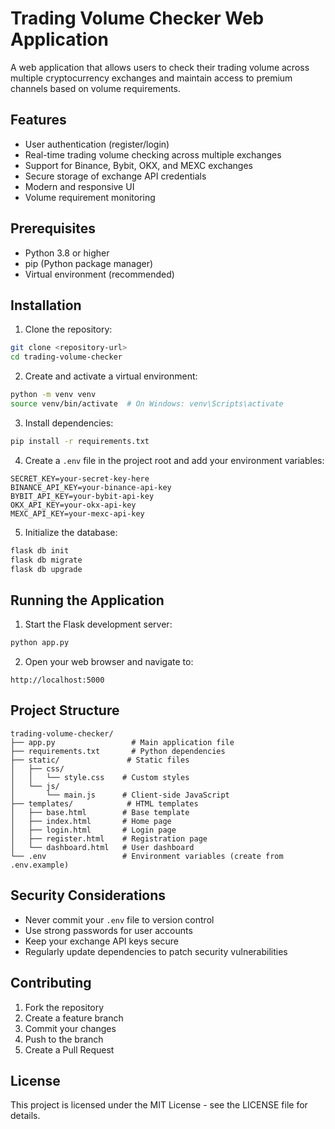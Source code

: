 # Trading Volume Checker Web Application

A web application that allows users to check their trading volume across multiple cryptocurrency exchanges and maintain access to premium channels based on volume requirements.

## Features

- User authentication (register/login)
- Real-time trading volume checking across multiple exchanges
- Support for Binance, Bybit, OKX, and MEXC exchanges
- Secure storage of exchange API credentials
- Modern and responsive UI
- Volume requirement monitoring

## Prerequisites

- Python 3.8 or higher
- pip (Python package manager)
- Virtual environment (recommended)

## Installation

1. Clone the repository:
```bash
git clone <repository-url>
cd trading-volume-checker
```

2. Create and activate a virtual environment:
```bash
python -m venv venv
source venv/bin/activate  # On Windows: venv\Scripts\activate
```

3. Install dependencies:
```bash
pip install -r requirements.txt
```

4. Create a `.env` file in the project root and add your environment variables:
```
SECRET_KEY=your-secret-key-here
BINANCE_API_KEY=your-binance-api-key
BYBIT_API_KEY=your-bybit-api-key
OKX_API_KEY=your-okx-api-key
MEXC_API_KEY=your-mexc-api-key
```

5. Initialize the database:
```bash
flask db init
flask db migrate
flask db upgrade
```

## Running the Application

1. Start the Flask development server:
```bash
python app.py
```

2. Open your web browser and navigate to:
```
http://localhost:5000
```

## Project Structure

```
trading-volume-checker/
├── app.py                 # Main application file
├── requirements.txt       # Python dependencies
├── static/               # Static files
│   ├── css/
│   │   └── style.css    # Custom styles
│   └── js/
│       └── main.js      # Client-side JavaScript
├── templates/            # HTML templates
│   ├── base.html        # Base template
│   ├── index.html       # Home page
│   ├── login.html       # Login page
│   ├── register.html    # Registration page
│   └── dashboard.html   # User dashboard
└── .env                 # Environment variables (create from .env.example)
```

## Security Considerations

- Never commit your `.env` file to version control
- Use strong passwords for user accounts
- Keep your exchange API keys secure
- Regularly update dependencies to patch security vulnerabilities

## Contributing

1. Fork the repository
2. Create a feature branch
3. Commit your changes
4. Push to the branch
5. Create a Pull Request

## License

This project is licensed under the MIT License - see the LICENSE file for details. 